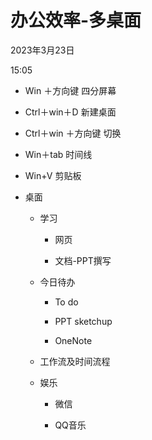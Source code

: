 # 办公效率-多桌面


2023年3月23日

15:05

 

-   Win ＋方向键 四分屏幕

-   Ctrl＋win＋D 新建桌面

-   Ctrl＋win ＋方向键 切换

-   Win＋tab 时间线

-   Win+V 剪贴板

-   桌面

    -   学习

        -   网页

        -   文档-PPT撰写

    -   今日待办

        -   To do

        -   PPT sketchup

        -   OneNote

    -   工作流及时间流程

    -   娱乐

        -   微信

        -   QQ音乐        

